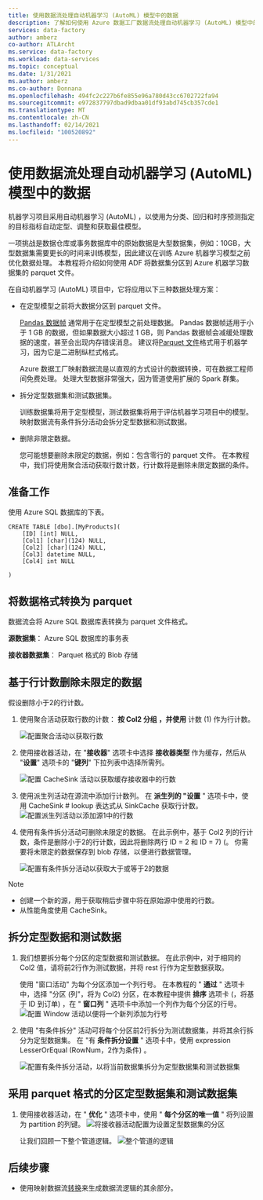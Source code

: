 ```yaml
---
title: 使用数据流处理自动机器学习 (AutoML) 模型中的数据
description: 了解如何使用 Azure 数据工厂数据流处理自动机器学习 (AutoML) 模型中的数据。
services: data-factory
author: amberz
co-author: ATLArcht
ms.service: data-factory
ms.workload: data-services
ms.topic: conceptual
ms.date: 1/31/2021
ms.author: amberz
ms.co-author: Donnana
ms.openlocfilehash: 494fc2c227b6fe855e96a780d43cc6702722fa94
ms.sourcegitcommit: e972837797dbad9dbaa01df93abd745cb357cde1
ms.translationtype: MT
ms.contentlocale: zh-CN
ms.lasthandoff: 02/14/2021
ms.locfileid: "100520892"
---
```

# <a name="process-data-from-automated-machine-learningautoml-models-using-data-flow"></a>使用数据流处理自动机器学习 (AutoML) 模型中的数据

机器学习项目采用自动机器学习 (AutoML) ，以使用为分类、回归和时序预测指定的目标指标自动定型、调整和获取最佳模型。 

一项挑战是数据仓库或事务数据库中的原始数据是大型数据集，例如：10GB，大型数据集需要更长的时间来训练模型，因此建议在训练 Azure 机器学习模型之前优化数据处理。 本教程将介绍如何使用 ADF 将数据集分区到 Azure 机器学习数据集的 parquet 文件。 

在自动机器学习 (AutoML) 项目中，它将应用以下三种数据处理方案：

* 在定型模型之前将大数据分区到 parquet 文件。 

     [Pandas 数据帧](https://pandas.pydata.org/pandas-docs/stable/getting_started/overview.html) 通常用于在定型模型之前处理数据。 Pandas 数据帧适用于小于 1 GB 的数据，但如果数据大小超过 1 GB，则 Pandas 数据帧会减缓处理数据的速度，甚至会出现内存错误消息。 建议将[Parquet 文件](https://parquet.apache.org/)格式用于机器学习，因为它是二进制纵栏式格式。
    
    Azure 数据工厂映射数据流是以直观的方式设计的数据转换，可在数据工程师间免费处理。 处理大型数据非常强大，因为管道使用扩展的 Spark 群集。

* 拆分定型数据集和测试数据集。
    
    训练数据集将用于定型模型，测试数据集将用于评估机器学习项目中的模型。 映射数据流有条件拆分活动会拆分定型数据和测试数据。 

* 删除非限定数据。

    您可能想要删除未限定的数据，例如：包含零行的 parquet 文件。 在本教程中，我们将使用聚合活动获取行数计数，行计数将是删除未限定数据的条件。 


## <a name="preparation"></a>准备工作
使用 Azure SQL 数据库的下表。 
```
CREATE TABLE [dbo].[MyProducts](
    [ID] [int] NULL,
    [Col1] [char](124) NULL,
    [Col2] [char](124) NULL,
    [Col3] datetime NULL,
    [Col4] int NULL

) 

```

## <a name="convert-data-format-to-parquet"></a>将数据格式转换为 parquet

数据流会将 Azure SQL 数据库表转换为 parquet 文件格式。 

**源数据集**： Azure SQL 数据库的事务表

**接收器数据集**： Parquet 格式的 Blob 存储


## <a name="remove-unqualified-data-based-on-row-count"></a>基于行计数删除未限定的数据

假设删除小于2的行计数。 

1. 使用聚合活动获取行数的计数： **按 Col2 分组** **，并使用** 计数 (1) 作为行计数。 

    ![配置聚合活动以获取行数](./media/scenario-dataflow-process-data-aml-models/aggregate-activity-addrowcount.png)

1. 使用接收器活动，在 "**接收器**" 选项卡中选择 **接收器类型** 作为缓存，然后从 "**设置**" 选项卡的 "**键列**" 下拉列表中选择所需列。 

    ![配置 CacheSink 活动以获取缓存接收器中的行数](./media/scenario-dataflow-process-data-aml-models/cachesink-activity-addrowcount.png)

1. 使用派生列活动在源流中添加行计数列。 在 **派生列的 "设置** " 选项卡中，使用 CacheSink # lookup 表达式从 SinkCache 获取行计数。
    ![配置派生列活动以添加源1中的行数](./media/scenario-dataflow-process-data-aml-models/derived-column-activity-rowcount-source-1.png)

1. 使用有条件拆分活动可删除未限定的数据。 在此示例中，基于 Col2 列的行计数，条件是删除小于2的行计数，因此将删除两行 ID = 2 和 ID = 7)  (。 你需要将未限定的数据保存到 blob 存储，以便进行数据管理。 

    ![配置有条件拆分活动以获取大于或等于2的数据](./media/scenario-dataflow-process-data-aml-models/conditionalsplit-greater-or-equal-than-2.png)

> [!NOTE]
>    *    创建一个新的源，用于获取稍后步骤中将在原始源中使用的行数。 
>    *    从性能角度使用 CacheSink。 

## <a name="split-training-data-and-test-data"></a>拆分定型数据和测试数据 

1. 我们想要拆分每个分区的定型数据和测试数据。 在此示例中，对于相同的 Col2 值，请将前2行作为测试数据，并将 rest 行作为定型数据获取。 

    使用 "窗口活动" 为每个分区添加一个列行号。 在本教程的 " **通过** " 选项卡中，选择 "分区 (列"，将为 Col2) 分区，在本教程中提供 **排序** 选项卡 (，将基于 ID 到订单) ，在 " **窗口列** " 选项卡中添加一个列作为每个分区的行号。 
    ![配置 Window 活动以便将一个新列添加为行号](./media/scenario-dataflow-process-data-aml-models/window-activity-add-row-number.png)

1. 使用 "有条件拆分" 活动可将每个分区前2行拆分为测试数据集，并将其余行拆分为定型数据集。 在 "有 **条件拆分设置** " 选项卡中，使用 expression LesserOrEqual (RowNum，2作为条件) 。 

    ![配置有条件拆分活动，以将当前数据集拆分为定型数据集和测试数据集](./media/scenario-dataflow-process-data-aml-models/split-training-dataset-test-dataset.png)

## <a name="partition-training-dataset-and-test-dataset-with-parquet-format"></a>采用 parquet 格式的分区定型数据集和测试数据集

1. 使用接收器活动，在 " **优化** " 选项卡中，使用 " **每个分区的唯一值** " 将列设置为 partition 的列键。 
    ![将接收器活动配置为设置定型数据集的分区](./media/scenario-dataflow-process-data-aml-models/partition-training-dataset-sink.png)

    让我们回顾一下整个管道逻辑。
    ![整个管道的逻辑](./media/scenario-dataflow-process-data-aml-models/entire-pipeline.png)


## <a name="next-steps"></a>后续步骤

* 使用映射数据流[转换](concepts-data-flow-overview.md)来生成数据流逻辑的其余部分。
